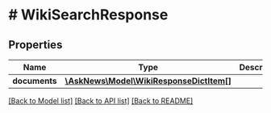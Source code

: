 # # WikiSearchResponse

## Properties

Name | Type | Description | Notes
------------ | ------------- | ------------- | -------------
**documents** | [**\AskNews\Model\WikiResponseDictItem[]**](WikiResponseDictItem.md) |  |

[[Back to Model list]](../../README.md#models) [[Back to API list]](../../README.md#endpoints) [[Back to README]](../../README.md)
